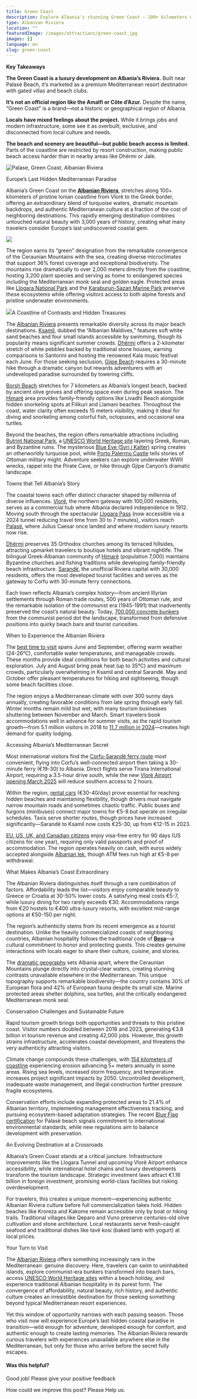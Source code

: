 ```yaml
---
title: Green Coast
description: Explore Albania's stunning Green Coast – 100+ kilometers of pristine beaches, dramatic landscapes, and authentic Mediterranean culture at unbeatable prices.
type: Albanian Riviera
location: ""
featuredImage: /images/attractions/green-coast.jpg
images: []
language: en
slug: green-coast
---
```


**Key Takeaways**

**The Green Coast is a luxury development on Albania’s Riviera.** Built near Palasë Beach, it’s marketed as a premium Mediterranean resort destination with gated villas and beach clubs.

**It’s not an official region like the Amalfi or Côte d’Azur.** Despite the name, “Green Coast” is a brand—not a historic or geographical region of Albania.

**Locals have mixed feelings about the project.** While it brings jobs and modern infrastructure, some see it as overbuilt, exclusive, and disconnected from local culture and needs.

**The beach and scenery are beautiful—but public beach access is limited.** Parts of the coastline are restricted by resort construction, making public beach access harder than in nearby areas like Dhërmi or Jale.

![Palase, Green Coast, Albanian Riviera](/images/destinations/Palase_IMG_2967.jpg)

Europe’s Last Hidden Mediterranean Paradise

Albania’s Green Coast on the **[Albanian Riviera](https://albaniavisit.com/attractions/albanian-riviera/)**, stretches along 100+ kilometers of pristine Ionian coastline from Vlorë to the Greek border, offering an extraordinary blend of turquoise waters, dramatic mountain backdrops, and authentic Mediterranean culture at a fraction of the cost of neighboring destinations. This rapidly emerging destination combines untouched natural beauty with 3,000 years of history, creating what many travelers consider Europe’s last undiscovered coastal gem.

![](/images/destinations/Palase_DJI_0295.jpg)

The region earns its “green” designation from the remarkable convergence of the Ceraunian Mountains with the sea, creating diverse microclimates that support 36% forest coverage and exceptional biodiversity. The mountains rise dramatically to over 2,000 meters directly from the coastline, hosting 3,200 plant species and serving as home to endangered species including the Mediterranean monk seal and golden eagle. Protected areas like [Llogara National Park](https://albaniavisit.com/attractions/llogara-national-park/) and the [Karaburun-Sazan Marine Park](https://albaniavisit.com/attractions/karaburun-sazan-marine-national-park/) preserve these ecosystems while offering visitors access to both alpine forests and pristine underwater environments.

![](/images/destinations/Palase_DJI_0279.jpg)A Coastline of Contrasts and Hidden Treasures

The [Albanian Riviera](https://albaniavisit.com/attractions/albanian-riviera/) presents remarkable diversity across its major beach destinations. [Ksamil](https://albaniavisit.com/destinations/ksamil/), dubbed the “Albanian Maldives,” features soft white sand beaches and four small islands accessible by swimming, though its popularity means significant summer crowds. [Dhërmi](https://albaniavisit.com/destinations/dhermi/) offers a 2-kilometer stretch of white pebbles backed by traditional stone houses, earning comparisons to Santorini and hosting the renowned Kala music festival each June. For those seeking seclusion, [Gjipe Beach](https://albaniavisit.com/destinations/gjipe/) requires a 30-minute hike through a dramatic canyon but rewards adventurers with an undeveloped paradise surrounded by towering cliffs.

[Borsh Beach](https://albaniavisit.com/destinations/borsh/) stretches for 7 kilometers as Albania’s longest beach, backed by ancient olive groves and offering space even during peak season. The [Himarë](https://albaniavisit.com/destinations/himare/) area provides family-friendly options like Livadhi Beach alongside hidden snorkeling spots at Filikuri and Llamani beaches. Throughout the coast, water clarity often exceeds 15 meters visibility, making it ideal for diving and snorkeling among colorful fish, octopuses, and occasional sea turtles.

Beyond the beaches, the region offers remarkable attractions including [Butrint National Park](https://albaniavisit.com/destinations/butrint/), a [UNESCO World Heritage site](https://albaniavisit.com/attractions/unesco-world-heritage-sites/) layering Greek, Roman, and Byzantine ruins. The mysterious [Blue Eye (Syri i Kalter)](https://albaniavisit.com/attractions/blue-eye-spring/) spring creates an otherworldly turquoise pool, while [Porto Palermo Castle](https://albaniavisit.com/attractions/porto-palermo-castle/) tells stories of Ottoman military might. Adventure seekers can explore underwater WWII wrecks, rappel into the Pirate Cave, or hike through Gjipe Canyon’s dramatic landscape.

Towns that Tell Albania’s Story

The coastal towns each offer distinct character shaped by millennia of diverse influences. [Vlorë](https://albaniavisit.com/destinations/vlora/), the northern gateway with 100,000 residents, serves as a commercial hub where Albania declared independence in 1912. Moving south through the spectacular [Llogara Pass](https://albaniavisit.com/attractions/llogara-pass-albanian-riviera/) (now accessible via a 2024 tunnel reducing travel time from 30 to 7 minutes), visitors reach [Palasë](https://albaniavisit.com/destinations/palase/), where Julius Caesar once landed and where modern luxury resorts now rise.

[Dhërmi](https://albaniavisit.com/destinations/dhermi/) preserves 35 Orthodox churches among its terraced hillsides, attracting upmarket travelers to boutique hotels and vibrant nightlife. The bilingual Greek-Albanian community of [Himarë](https://albaniavisit.com/destinations/himare/) (population 7,000) maintains Byzantine churches and fishing traditions while developing family-friendly beach infrastructure. [Sarandë](https://albaniavisit.com/destinations/saranda/), the unofficial Riviera capital with 30,000 residents, offers the most developed tourist facilities and serves as the gateway to Corfu with 30-minute ferry connections.

Each town reflects Albania’s complex history—from ancient Illyrian settlements through Roman trade routes, 500 years of Ottoman rule, and the remarkable isolation of the communist era (1945-1991) that inadvertently preserved the coast’s natural beauty. Today, [700,000 concrete bunkers](https://albaniavisit.com/albania-bunkers/) from the communist period dot the landscape, transformed from defensive positions into quirky beach bars and tourist curiosities.

When to Experience the Albanian Riviera

The [best time to visit](https://albaniavisit.com/best-time-to-visit-albania/) spans June and September, offering warm weather (24-26°C), comfortable water temperatures, and manageable crowds. These months provide ideal conditions for both beach activities and cultural exploration. July and August bring peak heat (up to 35°C) and maximum crowds, particularly overwhelming in Ksamil and central Sarandë. May and October offer pleasant temperatures for hiking and sightseeing, though some beach facilities close.

The region enjoys a Mediterranean climate with over 300 sunny days annually, creating favorable conditions from late spring through early fall. Winter months remain mild but wet, with many tourism businesses shuttering between November and March. Smart travelers book accommodations well in advance for summer visits, as the rapid tourism growth—from 5.1 million visitors in 2018 to [11.7 million in 2024](https://albaniavisit.com/tourism-politics/albania-tourism-growth-challanges/)—creates high demand for quality lodging.

Accessing Albania’s Mediterranean Secret

Most international visitors find the [Corfu-Sarandë ferry route](https://albaniavisit.com/travel-guide/ferry-services/) most convenient, flying into Corfu’s well-connected airport then taking a 30-minute ferry (€19-30) to Albania. Direct flights serve Tirana International Airport, requiring a 3.5-hour drive south, while the new [Vlorë Airport opening March 2025](https://albaniavisit.com/news/vlore-international-airport-environmental-impact/) will reduce southern access to 2 hours.

Within the region, [rental cars](https://albaniavisit.com/travel-guide/rental-car-albania/) (€30-40/day) prove essential for reaching hidden beaches and maintaining flexibility, though drivers must navigate narrow mountain roads and sometimes chaotic traffic. Public buses and furgons (minibuses) connect major towns for €5-8 but operate on irregular schedules. Taxis serve shorter routes, though prices have increased significantly—Sarandë to Ksamil now costs €25-30, up from €12-15 in 2023.

[EU, US, UK, and Canadian citizens](https://albaniavisit.com/travel-guide/entry-visa/) enjoy visa-free entry for 90 days (US citizens for one year), requiring only valid passports and proof of accommodation. The region operates heavily on cash, with euros widely accepted alongside [Albanian lek](https://albaniavisit.com/travel-guide/currency-lek/), though ATM fees run high at €5-8 per withdrawal.

What Makes Albania’s Coast Extraordinary

The Albanian Riviera distinguishes itself through a rare combination of factors. Affordability leads the list—visitors enjoy comparable beauty to Greece or Croatia at 30-50% lower costs. A satisfying meal costs €5-7, while luxury dining for two rarely exceeds €30. Accommodations range from €20 hostels to €400 ultra-luxury resorts, with excellent mid-range options at €50-150 per night.

The region’s authenticity stems from its recent emergence as a tourist destination. Unlike the heavily commercialized coasts of neighboring countries, Albanian hospitality follows the traditional code of **[Besa](https://albaniavisit.com/besa-albanian-code-of-honor/)**—a cultural commitment to honor and protecting guests. This creates genuine interactions with locals eager to share their culture, cuisine, and stories.

The [dramatic geography](https://albaniavisit.com/travel-guide/albania/) sets Albania apart, where the Ceraunian Mountains plunge directly into crystal-clear waters, creating stunning contrasts unavailable elsewhere in the Mediterranean. This unique topography supports remarkable biodiversity—the country contains 30% of European flora and 42% of European fauna despite its small size. Marine protected areas shelter dolphins, sea turtles, and the critically endangered Mediterranean monk seal.

Conservation Challenges and Sustainable Future

Rapid tourism growth brings both opportunities and threats to this pristine coast. Visitor numbers doubled between 2018 and 2023, generating €3.8 billion in tourism revenue and creating 42,000 jobs. However, this growth strains infrastructure, accelerates coastal development, and threatens the very authenticity attracting visitors.

Climate change compounds these challenges, with [154 kilometers of coastline](https://albaniavisit.com/attractions/coastal-albania/) experiencing erosion advancing 5+ meters annually in some areas. Rising sea levels, increased storm frequency, and temperature increases project significant impacts by 2050. Uncontrolled development, inadequate waste management, and illegal construction further pressure fragile ecosystems.

Conservation efforts include expanding protected areas to 21.4% of Albanian territory, implementing management effectiveness tracking, and pursuing ecosystem-based adaptation strategies. The recent [Blue Flag certification](https://albaniavisit.com/news/green-coast-albania-blue-flag-beach/) for Palasë beach signals commitment to international environmental standards, while new regulations aim to balance development with preservation.

An Evolving Destination at a Crossroads

Albania’s Green Coast stands at a critical juncture. Infrastructure improvements like the Llogara Tunnel and upcoming Vlorë Airport enhance accessibility, while international hotel chains and luxury developments transform the tourism landscape. Strategic investment laws attract €1.16 billion in foreign investment, promising world-class facilities but risking overdevelopment.

For travelers, this creates a unique moment—experiencing authentic Albanian Riviera culture before full commercialization takes hold. Hidden beaches like Kroreza and Kakome remain accessible only by boat or hiking trails. Traditional villages like Qeparo and Vuno preserve centuries-old olive cultivation and stone architecture. Local restaurants serve fresh-caught seafood and traditional dishes like tavë kosi (baked lamb with yogurt) at local prices.

Your Turn to Visit

The [Albanian Riviera](https://albaniavisit.com/attractions/albanian-riviera/) offers something increasingly rare in the Mediterranean: genuine discovery. Here, travelers can swim to uninhabited islands, explore communist-era bunkers transformed into beach bars, access [UNESCO World Heritage sites](https://albaniavisit.com/attractions/unesco-world-heritage-sites/) within a beach holiday, and experience traditional Albanian hospitality in its purest form. The convergence of affordability, natural beauty, rich history, and authentic culture creates an irresistible destination for those seeking something beyond typical Mediterranean resort experiences.

Yet this window of opportunity narrows with each passing season. Those who visit now will experience Europe’s last hidden coastal paradise in transition—wild enough for adventure, developed enough for comfort, and authentic enough to create lasting memories. The Albanian Riviera rewards curious travelers with experiences unavailable anywhere else in the Mediterranean, but only for those who arrive before the secret fully escapes.

#### Was this helpful?

 

Good job! Please give your positive feedback

How could we improve this post? Please Help us.